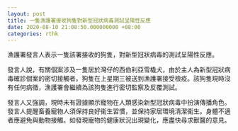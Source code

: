 ```yaml
---
layout: post
title: 一隻漁護署接收狗隻對新型冠狀病毒測試呈陽性反應
date: 2020-08-10 21:08:50.000000000 +08:00
categories: rthk
---
```


漁護署發言人表示一隻該署接收的狗隻，對新型冠狀病毒的測試呈陽性反應。

發言人說，有關個案涉及一隻居於灣仔的西伯利亞雪橇犬，由於主人為新型冠狀病毒確診個案的密切接觸者。狗隻在上星期三被送到漁護署接受檢疫。該狗隻現時沒有任何病徵，漁護署會繼續為該狗隻進行密切監察及反覆測試。

發言人又強調，現時未有證據顯示寵物在人類感染新型冠狀病毒中扮演傳播角色。發言人提醒畜養寵物人須保持良好衞生習慣，並保持家居環境清潔衞生。身體不適者應避免與動物接觸。如發現寵物的健康狀況出現變化，應盡快尋求獸醫的意見。
